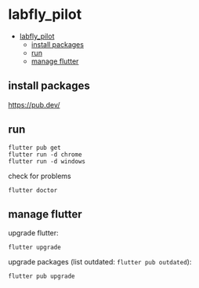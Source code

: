 # labfly_pilot

- [labfly_pilot](#labfly_pilot)
  - [install packages](#install-packages)
  - [run](#run)
  - [manage flutter](#manage-flutter)

## install packages

https://pub.dev/

## run

```
flutter pub get
flutter run -d chrome
flutter run -d windows
```

check for problems
```
flutter doctor
```

## manage flutter

upgrade flutter:
```
flutter upgrade
```

upgrade packages (list outdated: `flutter pub outdated`):
```
flutter pub upgrade
```
